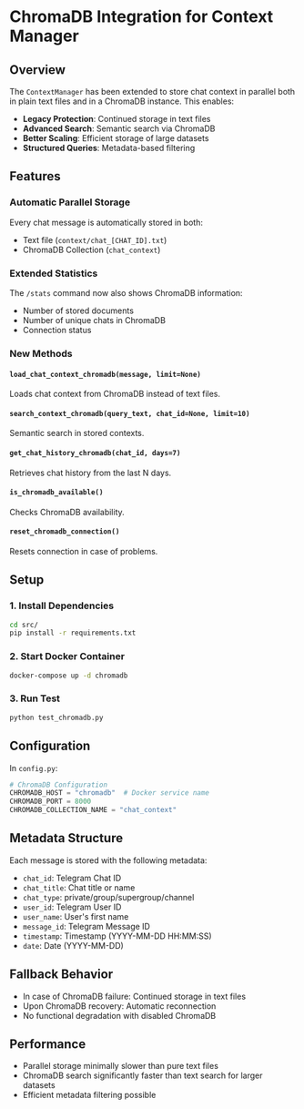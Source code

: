 # ChromaDB Integration for Context Manager

## Overview

The `ContextManager` has been extended to store chat context in parallel both in plain text files and in a ChromaDB instance. This enables:

- **Legacy Protection**: Continued storage in text files
- **Advanced Search**: Semantic search via ChromaDB
- **Better Scaling**: Efficient storage of large datasets
- **Structured Queries**: Metadata-based filtering

## Features

### Automatic Parallel Storage
Every chat message is automatically stored in both:
- Text file (`context/chat_[CHAT_ID].txt`) 
- ChromaDB Collection (`chat_context`)

### Extended Statistics
The `/stats` command now also shows ChromaDB information:
- Number of stored documents
- Number of unique chats in ChromaDB
- Connection status

### New Methods

#### `load_chat_context_chromadb(message, limit=None)`
Loads chat context from ChromaDB instead of text files.

#### `search_context_chromadb(query_text, chat_id=None, limit=10)`  
Semantic search in stored contexts.

#### `get_chat_history_chromadb(chat_id, days=7)`
Retrieves chat history from the last N days.

#### `is_chromadb_available()`
Checks ChromaDB availability.

#### `reset_chromadb_connection()`
Resets connection in case of problems.

## Setup

### 1. Install Dependencies
```bash
cd src/
pip install -r requirements.txt
```

### 2. Start Docker Container
```bash
docker-compose up -d chromadb
```

### 3. Run Test
```bash
python test_chromadb.py
```

## Configuration

In `config.py`:
```python
# ChromaDB Configuration  
CHROMADB_HOST = "chromadb"  # Docker service name
CHROMADB_PORT = 8000
CHROMADB_COLLECTION_NAME = "chat_context"
```

## Metadata Structure

Each message is stored with the following metadata:
- `chat_id`: Telegram Chat ID
- `chat_title`: Chat title or name
- `chat_type`: private/group/supergroup/channel
- `user_id`: Telegram User ID
- `user_name`: User's first name
- `message_id`: Telegram Message ID  
- `timestamp`: Timestamp (YYYY-MM-DD HH:MM:SS)
- `date`: Date (YYYY-MM-DD)

## Fallback Behavior

- In case of ChromaDB failure: Continued storage in text files
- Upon ChromaDB recovery: Automatic reconnection
- No functional degradation with disabled ChromaDB

## Performance

- Parallel storage minimally slower than pure text files
- ChromaDB search significantly faster than text search for larger datasets
- Efficient metadata filtering possible

